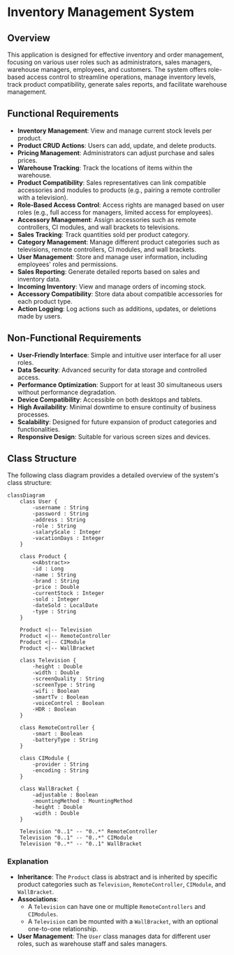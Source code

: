 # Inventory Management System

## Overview
This application is designed for effective inventory and order management, focusing on various user roles such as administrators, sales managers, warehouse managers, employees, and customers. The system offers role-based access control to streamline operations, manage inventory levels, track product compatibility, generate sales reports, and facilitate warehouse management.

## Functional Requirements
- **Inventory Management**: View and manage current stock levels per product.
- **Product CRUD Actions**: Users can add, update, and delete products.
- **Pricing Management**: Administrators can adjust purchase and sales prices.
- **Warehouse Tracking**: Track the locations of items within the warehouse.
- **Product Compatibility**: Sales representatives can link compatible accessories and modules to products (e.g., pairing a remote controller with a television).
- **Role-Based Access Control**: Access rights are managed based on user roles (e.g., full access for managers, limited access for employees).
- **Accessory Management**: Assign accessories such as remote controllers, CI modules, and wall brackets to televisions.
- **Sales Tracking**: Track quantities sold per product category.
- **Category Management**: Manage different product categories such as televisions, remote controllers, CI modules, and wall brackets.
- **User Management**: Store and manage user information, including employees' roles and permissions.
- **Sales Reporting**: Generate detailed reports based on sales and inventory data.
- **Incoming Inventory**: View and manage orders of incoming stock.
- **Accessory Compatibility**: Store data about compatible accessories for each product type.
- **Action Logging**: Log actions such as additions, updates, or deletions made by users.

## Non-Functional Requirements
- **User-Friendly Interface**: Simple and intuitive user interface for all user roles.
- **Data Security**: Advanced security for data storage and controlled access.
- **Performance Optimization**: Support for at least 30 simultaneous users without performance degradation.
- **Device Compatibility**: Accessible on both desktops and tablets.
- **High Availability**: Minimal downtime to ensure continuity of business processes.
- **Scalability**: Designed for future expansion of product categories and functionalities.
- **Responsive Design**: Suitable for various screen sizes and devices.

## Class Structure

The following class diagram provides a detailed overview of the system's class structure:

```mermaid
classDiagram
    class User {
        -username : String
        -password : String
        -address : String
        -role : String
        -salaryScale : Integer
        -vacationDays : Integer
    }

    class Product {
        <<Abstract>>
        -id : Long
        -name : String
        -brand : String
        -price : Double
        -currentStock : Integer
        -sold : Integer
        -dateSold : LocalDate
        -type : String
    }

    Product <|-- Television
    Product <|-- RemoteController
    Product <|-- CIModule
    Product <|-- WallBracket

    class Television {
        -height : Double
        -width : Double
        -screenQuality : String
        -screenType : String
        -wifi : Boolean
        -smartTv : Boolean
        -voiceControl : Boolean
        -HDR : Boolean
    }

    class RemoteController {
        -smart : Boolean
        -batteryType : String
    }

    class CIModule {
        -provider : String
        -encoding : String
    }

    class WallBracket {
        -adjustable : Boolean
        -mountingMethod : MountingMethod
        -height : Double
        -width : Double
    }

    Television "0..1" -- "0..*" RemoteController
    Television "0..1" -- "0..*" CIModule
    Television "0..*" -- "0..1" WallBracket
```

### Explanation

- **Inheritance**: The `Product` class is abstract and is inherited by specific product categories such as `Television`, `RemoteController`, `CIModule`, and `WallBracket`.
- **Associations**:
  - A `Television` can have one or multiple `RemoteControllers` and `CIModules`.
  - A `Television` can be mounted with a `WallBracket`, with an optional one-to-one relationship.
- **User Management**: The `User` class manages data for different user roles, such as warehouse staff and sales managers.
